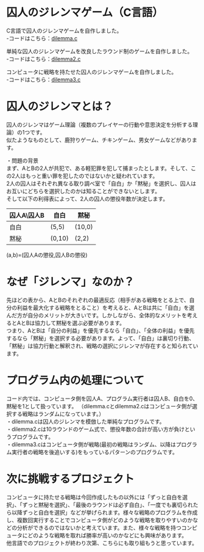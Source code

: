 # 囚人のジレンマゲーム（C言語）
C言語で囚人のジレンマゲームを自作しました。<br>
-コードはこちら：[dilemma.c](dilemma.c/)　<br>

単純な囚人のジレンマゲームを改良したラウンド制のゲームを自作しました。<br>
-コードはこちら：[dilemma2.c](dilemma2.c/) <br>

コンピュータに戦略を持たせた囚人のジレンマゲームを自作しました。<br>
-コードはこちら：[dilemma3.c](dilemma3.c/) 

# 囚人のジレンマとは？
囚人のジレンマはゲーム理論（複数のプレイヤーの行動や意思決定を分析する理論）の1つです。<br>
似たようなものとして、鹿狩りゲーム、チキンゲーム、男女ゲームなどがあります。<br>

・問題の背景<br>
まず、AとBの2人が共犯で、ある軽犯罪を犯して捕まったとします。そして、この2人はもっと重い罪を犯したのではないかと疑われています。<br>
2人の囚人はそれぞれ異なる取り調べ室で「自白」か「黙秘」を選択し、囚人はお互いにどちらを選択したのかは知ることができないとします。<br>
そして以下の利得表によって、2人の囚人の懲役年数が決定します。<br>

| 囚人A\囚人B| 自白 | 黙秘 |
| ------- | ------- | ------- |
| 自白 | (5,5) | (10,0) |
| 黙秘| (0,10) | (2,2) |

(a,b)=(囚人Aの懲役,囚人Bの懲役)

# なぜ「ジレンマ」なのか？
先ほどの表から、AとBのそれぞれの最適反応（相手がある戦略をとる上で、自分の利益を最大化する戦略をとること）を考えると、AとBは共に「自白」を選んだ方が自分のメリットが大きいです。しかしながら、全体的なメリットを考えるとAとBは協力して黙秘を選ぶ必要があります。<br>
つまり、AとBは「自分の利益」を優先するなら「自白」、「全体の利益」を優先するなら「黙秘」を選択する必要があります。よって、「自白」は裏切り行動、「黙秘」は協力行動と解釈され、戦略の選択にジレンマが存在すると知られています。

# プログラム内の処理について
コード内では、コンピュータ側を囚人A、プログラム実行者は囚人B、自白を0、黙秘を1として扱っています。
（dilemma.cとdilemma2.cはコンピュータ側が選択する戦略はランダムになっています。）<br>
・dilemma.cは囚人のジレンマを模倣した単純なプログラムです。<br>
・dilemma2.cは10ラウンドのゲーム式で、懲役年数の合計が高い方が負けというプログラムです。<br>
・dilemma3.cはコンピュータ側が戦略(最初の戦略はランダム、以降はプログラム実行者の戦略を後追いする)をもっているパターンのプログラムです。<br>

# 次に挑戦するプロジェクト
コンピュータに持たせる戦略は今回作成したもの以外には「ずっと自白を選択」、「ずっと黙秘を選択」、「最後のラウンドは必ず自白」、「一度でも裏切られたら以降ずっと自白を選択」などが挙げられます。様々な戦略のプログラムを作成し、複数回実行することでコンピュータ側がどのような戦略を取りやすいのかなどの分析ができるのではないかと考えています。また、様々な戦略を持つコンピュータにどのような戦略を取れば勝率が高いのかなどにも興味があります。<br>
他言語でのプロジェクトが終わり次第、こちらにも取り組もうと思っています。

